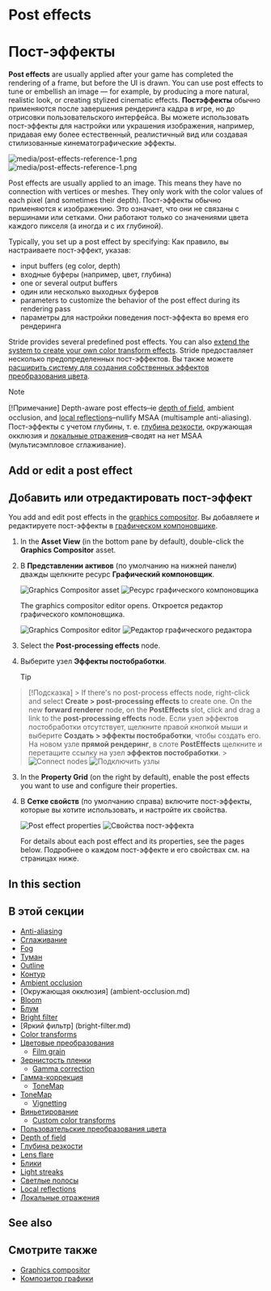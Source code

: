 # Post effects
# Пост-эффекты

**Post effects** are usually applied after your game has completed the rendering of a frame, but before the UI is drawn. You can use post effects to tune or embellish an image — for example, by producing a more natural, realistic look, or creating stylized cinematic effects.
**Постэффекты** обычно применяются после завершения рендеринга кадра в игре, но до отрисовки пользовательского интерфейса.  Вы можете использовать пост-эффекты для настройки или украшения изображения, например, придавая ему более естественный, реалистичный вид или создавая стилизованные кинематографические эффекты.

![media/post-effects-reference-1.png](media/post-effects-reference-1.png) 
![media/post-effects-reference-1.png](media/post-effects-reference-1.png)

Post effects are usually applied to an image. This means they have no connection with vertices or meshes. They only work with the color values of each pixel (and sometimes their depth).
Пост-эффекты обычно применяются к изображению.  Это означает, что они не связаны с вершинами или сетками.  Они работают только со значениями цвета каждого пикселя (а иногда и с их глубиной).

Typically, you set up a post effect by specifying:
Как правило, вы настраиваете пост-эффект, указав:

- input buffers (eg color, depth)
- входные буферы (например, цвет, глубина)
- one or several output buffers
- один или несколько выходных буферов
- parameters to customize the behavior of the post effect during its rendering pass
- параметры для настройки поведения пост-эффекта во время его рендеринга

Stride provides several predefined post effects. You can also [extend the system to create your own color transform effects](color-transforms/custom-color-transforms.md).
Stride предоставляет несколько предопределенных пост-эффектов.  Вы также можете [расширить систему для создания собственных эффектов преобразования цвета](color-transforms/custom-color-transforms.md).

>[!Note]
>[!Примечание]
>Depth-aware post effects ̶  ie [depth of field](depth-of-field.md), ambient occlusion, and [local reflections](local-reflections.md) ̶  nullify MSAA (multisample anti-aliasing).
>Пост-эффекты с учетом глубины, т. е. [глубина резкости](depth-of-field.md), окружающая окклюзия и [локальные отражения](local-reflections.md) ̶ сводят на нет MSAA (мультисэмпловое сглаживание).

## Add or edit a post effect
## Добавить или отредактировать пост-эффект

You add and edit post effects in the [graphics compositor](../graphics-compositor/index.md).
Вы добавляете и редактируете пост-эффекты в [графическом компоновщике](../graphics-compositor/index.md).

1. In the **Asset View** (in the bottom pane by default), double-click the **Graphics Compositor** asset.
1. В **Представлении активов** (по умолчанию на нижней панели) дважды щелкните ресурс **Графический компоновщик**.

    ![Graphics Compositor asset](..\graphics-compositor\media\graphics-compositor-asset.png)
![Ресурс графического компоновщика](..\graphics-compositor\media\graphics-compositor-asset.png)

    The graphics compositor editor opens.
Откроется редактор графического компоновщика.

    ![Graphics Compositor editor](..\graphics-compositor\media\graphics-compositor-editor.png)
![Редактор графического редактора](..\graphics-compositor\media\graphics-compositor-editor.png)

2. Select the **Post-processing effects** node.
2. Выберите узел **Эффекты постобработки**.

    > [!Tip]
> [!Подсказка]
    > If there's no post-process effects node, right-click and select **Create > post-processing effects** to create one. On the new **forward renderer** node, on the **PostEffects** slot, click and drag a link to the **post-processing effects** node.
> Если узел эффектов постобработки отсутствует, щелкните правой кнопкой мыши и выберите **Создать > эффекты постобработки**, чтобы создать его.  На новом узле **прямой рендеринг**, в слоте **PostEffects** щелкните и перетащите ссылку на узел **эффектов постобработки**.
    > ![Connect nodes](media/connect-nodes.png)
> ![Подключить узлы](media/connect-nodes.png)

3. In the **Property Grid** (on the right by default), enable the post effects you want to use and configure their properties.
3. В **Сетке свойств** (по умолчанию справа) включите пост-эффекты, которые вы хотите использовать, и настройте их свойства.

    ![Post effect properties](media/post-effect-properties.png)
![Свойства пост-эффекта](media/post-effect-properties.png)

    For details about each post effect and its properties, see the pages below.
Подробнее о каждом пост-эффекте и его свойствах см. на страницах ниже.

## In this section
## В этой секции

* [Anti-aliasing](anti-aliasing.md)
* [Сглаживание](anti-aliasing.md)
* [Fog](fog.md)
* [Туман](fog.md)
* [Outline](outline.md)
* [Контур](контур.md)
* [Ambient occlusion](ambient-occlusion.md)
* [Окружающая окклюзия] (ambient-occlusion.md)
* [Bloom](bloom.md)
* [Блум](bloom.md)
* [Bright filter](bright-filter.md)
* [Яркий фильтр] (bright-filter.md)
* [Color transforms](color-transforms/index.md)
* [Цветовые преобразования](color-transforms/index.md)
    * [Film grain](color-transforms/film-grain.md)
* [Зернистость пленки](color-transforms/film-grain.md)
    * [Gamma correction](color-transforms/gamma-correction.md)
* [Гамма-коррекция](color-transforms/gamma-correction.md)
    * [ToneMap](color-transforms/tonemap.md)
* [ToneMap](color-transforms/tonemap.md)
    * [Vignetting](color-transforms/vignetting.md)
* [Виньетирование](color-transforms/vignetting.md)
    * [Custom color transforms](color-transforms/custom-color-transforms.md)
* [Пользовательские преобразования цвета](color-transforms/custom-color-transforms.md)
* [Depth of field](depth-of-field.md)
* [Глубина резкости](depth-of-field.md)
* [Lens flare](lens-flare.md)
* [Блики](lens-flare.md)
* [Light streaks](light-streaks.md)
* [Светлые полосы](light-streaks.md)
* [Local reflections](local-reflections.md)
* [Локальные отражения](local-reflections.md)

## See also
## Смотрите также

* [Graphics compositor](../graphics-compositor/index.md)
* [Композитор графики](../graphics-compositor/index.md)
